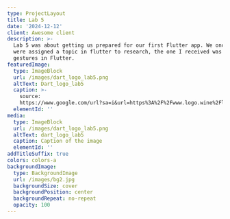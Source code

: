 ```yaml
---
type: ProjectLayout
title: Lab 5
date: '2024-12-12'
client: Awesome client
description: >-
  Lab 5 was about getting us prepared for our first Flutter app. We once again
  were assigned a topic in flutter to research, the one I received was handling
  gestures in Flutter. 
featuredImage:
  type: ImageBlock
  url: /images/dart_logo_lab5.png
  altText: Dart_logo_lab5
  caption: >-
    source:
    https://www.google.com/url?sa=i&url=https%3A%2F%2Fwww.logo.wine%2Flogo%2FDart_%2528programming_language%2529&psig=AOvVaw20yInt6Gi79F9CcWCxgWn-&ust=1734070476861000&source=images&cd=vfe&opi=89978449&ved=0CBQQjRxqFwoTCPDdn4jKoYoDFQAAAAAdAAAAABAE
  elementId: ''
media:
  type: ImageBlock
  url: /images/dart_logo_lab5.png
  altText: dart_logo_lab5
  caption: Caption of the image
  elementId: ''
addTitleSuffix: true
colors: colors-a
backgroundImage:
  type: BackgroundImage
  url: /images/bg2.jpg
  backgroundSize: cover
  backgroundPosition: center
  backgroundRepeat: no-repeat
  opacity: 100
---
```

